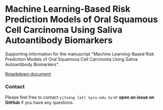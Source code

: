 # Machine Learning-Based Risk Prediction Models of Oral Squamous Cell Carcinoma Using Saliva Autoantibody Biomarkers
 
Supporting information for the manuscript "Machine Learning-Based Risk Prediction Models of Oral Squamous Cell Carcinoma Using Saliva Autoantibody Biomarkers".


[Rmarkdown document](https://github.com/DHLab-TSENG/OSCCRiskModel/blob/main/OSCC_model.md)


### Contact

Please feel free to contact `yjtseng [at] nycu.edu.tw` or **open an issue on GitHub** if you have any questions.
